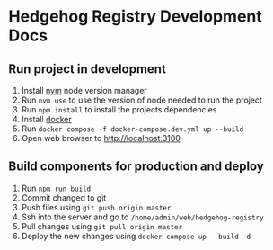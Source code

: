# Hedgehog Registry Development Docs

## Run project in development

1. Install [nvm](https://github.com/nvm-sh/nvm) node version manager
2. Run `nvm use` to use the version of node needed to run the project
3. Run `npm install` to install the projects dependencies
4. Install [docker](https://www.docker.com/)
5. Run `docker compose -f docker-compose.dev.yml up --build`
6. Open web browser to [http://localhost:3100](http://localhost:3100)

## Build components for production and deploy

1. Run `npm run build`
2. Commit changed to git
3. Push files using `git push origin master`
4. Ssh into the server and go to `/home/admin/web/hedgehog-registry`
5. Pull changes using `git pull origin master`
6. Deploy the new changes using `docker-compose up --build -d`
